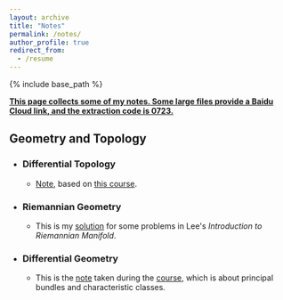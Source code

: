 ```yaml
---
layout: archive
title: "Notes"
permalink: /notes/
author_profile: true
redirect_from:
  - /resume
---
```


{% include base_path %}

**<u>This page collects some of my notes. Some large files provide a Baidu Cloud link, and the extraction code is 0723.</u>**

Geometry and Topology           
------

* ### Differential Topology
    * [Note](http://MyosotisAlpestris.github.io/files/differential_topology.pdf), based on [this course](https://www.youtube.com/playlist?list=PLo4jXE-LdDTQIrmgxcuLO9w5n6AdiltQo). 


* ### Riemannian Geometry                  
    * This is my [solution](http://MyosotisAlpestris.github.io/files/Lee_Riem_Geo.pdf) for some problems in Lee's *Introduction to Riemannian Manifold*.

* ### Differential Geometry
    * This is the [note](http://MyosotisAlpestris.github.io/files/BODG2.pdf) taken during the [course](https://bimsa.net/activity/BasofdifgeoII/), which is about principal bundles and characteristic classes.
 




